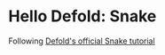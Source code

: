 # Hello Defold: Snake

Following [Defold's official Snake tutorial](https://defold.com/tutorials/snake/)
